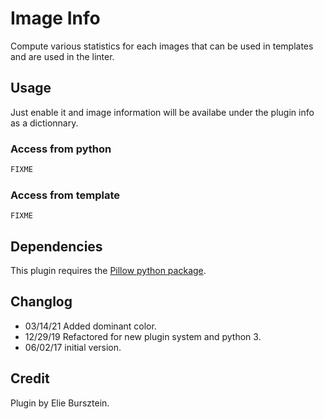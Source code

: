 # Image Info

Compute various statistics for each images that can be used in templates and are used in the linter.

## Usage

Just enable it and image information will be availabe under the plugin info as
a dictionnary.

### Access from python

```python
FIXME
```

### Access from template

```jinja2
FIXME
```

## Dependencies

This plugin requires the [Pillow python package](https://python-pillow.org/).


## Changlog

- 03/14/21 Added dominant color.
- 12/29/19 Refactored for new plugin system and python 3.
- 06/02/17 initial version.

## Credit

Plugin by Elie Bursztein.
